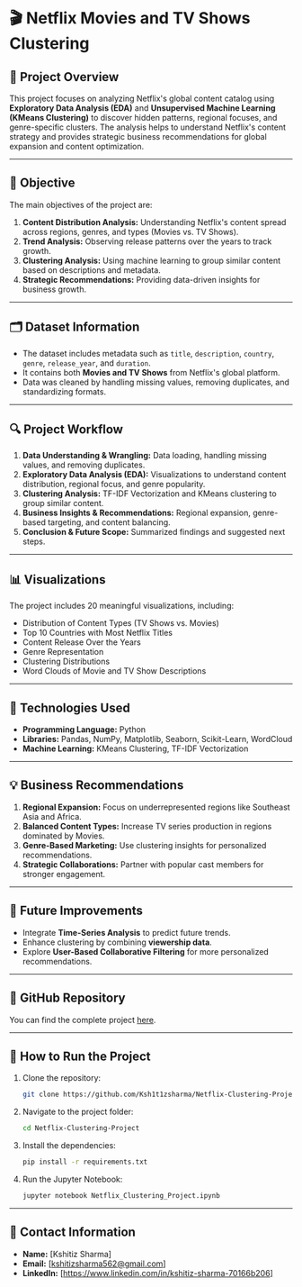
# 🎬 **Netflix Movies and TV Shows Clustering**  

## 📌 **Project Overview**  
This project focuses on analyzing Netflix's global content catalog using **Exploratory Data Analysis (EDA)** and **Unsupervised Machine Learning (KMeans Clustering)** to discover hidden patterns, regional focuses, and genre-specific clusters. The analysis helps to understand Netflix's content strategy and provides strategic business recommendations for global expansion and content optimization.

---

## 🚀 **Objective**  
The main objectives of the project are:  
1. **Content Distribution Analysis:** Understanding Netflix's content spread across regions, genres, and types (Movies vs. TV Shows).  
2. **Trend Analysis:** Observing release patterns over the years to track growth.  
3. **Clustering Analysis:** Using machine learning to group similar content based on descriptions and metadata.  
4. **Strategic Recommendations:** Providing data-driven insights for business growth.  

---

## 🗂️ **Dataset Information**  
- The dataset includes metadata such as `title`, `description`, `country`, `genre`, `release_year`, and `duration`.  
- It contains both **Movies and TV Shows** from Netflix's global platform.  
- Data was cleaned by handling missing values, removing duplicates, and standardizing formats.

---

## 🔍 **Project Workflow**  
1. **Data Understanding & Wrangling:** Data loading, handling missing values, and removing duplicates.  
2. **Exploratory Data Analysis (EDA):** Visualizations to understand content distribution, regional focus, and genre popularity.  
3. **Clustering Analysis:** TF-IDF Vectorization and KMeans clustering to group similar content.  
4. **Business Insights & Recommendations:** Regional expansion, genre-based targeting, and content balancing.  
5. **Conclusion & Future Scope:** Summarized findings and suggested next steps.

---

## 📊 **Visualizations**  
The project includes 20 meaningful visualizations, including:  
- Distribution of Content Types (TV Shows vs. Movies)  
- Top 10 Countries with Most Netflix Titles  
- Content Release Over the Years  
- Genre Representation  
- Clustering Distributions  
- Word Clouds of Movie and TV Show Descriptions  

---

## 🤖 **Technologies Used**  
- **Programming Language:** Python  
- **Libraries:** Pandas, NumPy, Matplotlib, Seaborn, Scikit-Learn, WordCloud  
- **Machine Learning:** KMeans Clustering, TF-IDF Vectorization  

---

## 💡 **Business Recommendations**  
1. **Regional Expansion:** Focus on underrepresented regions like Southeast Asia and Africa.  
2. **Balanced Content Types:** Increase TV series production in regions dominated by Movies.  
3. **Genre-Based Marketing:** Use clustering insights for personalized recommendations.  
4. **Strategic Collaborations:** Partner with popular cast members for stronger engagement.  

---

## 📝 **Future Improvements**  
- Integrate **Time-Series Analysis** to predict future trends.  
- Enhance clustering by combining **viewership data**.  
- Explore **User-Based Collaborative Filtering** for more personalized recommendations.  

---

## 🔗 **GitHub Repository**  
You can find the complete project [here](https://github.com/Ksh1t1zsharma).  

---

## 📌 **How to Run the Project**  
1. Clone the repository:  
    ```bash
    git clone https://github.com/Ksh1t1zsharma/Netflix-Clustering-Project.git
    ```
2. Navigate to the project folder:  
    ```bash
    cd Netflix-Clustering-Project
    ```
3. Install the dependencies:  
    ```bash
    pip install -r requirements.txt
    ```
4. Run the Jupyter Notebook:  
    ```bash
    jupyter notebook Netflix_Clustering_Project.ipynb
    ```

---

## 📧 **Contact Information**  
- **Name:** [Kshitiz Sharma]
- **Email:** [kshitizsharma562@gmail.com]  
- **LinkedIn:** [https://www.linkedin.com/in/kshitiz-sharma-70166b206]  
